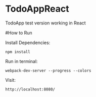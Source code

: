 # TodoAppReact
TodoApp test version working in React

#How to Run

Install Dependencies:

	npm install

Run in terminal:

	webpack-dev-server --progress --colors

Visit:

	http://localhost:8080/
